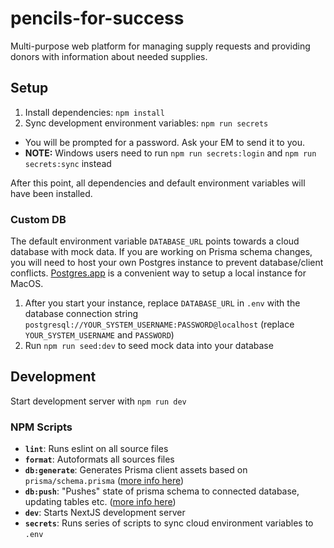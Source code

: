 # pencils-for-success

Multi-purpose web platform for managing supply requests and providing donors with information about needed supplies.

## Setup

1. Install dependencies: `npm install`
2. Sync development environment variables: `npm run secrets`

- You will be prompted for a password. Ask your EM to send it to you.
- **NOTE:** Windows users need to run `npm run secrets:login` and `npm run secrets:sync` instead

After this point, all dependencies and default environment variables will have been installed.

### Custom DB

The default environment variable `DATABASE_URL` points towards a cloud database with mock data. If you are working on Prisma schema changes, you will need to host your own Postgres instance to prevent database/client conflicts. [Postgres.app](https://postgresapp.com/downloads.html) is a convenient way to setup a local instance for MacOS.

1. After you start your instance, replace `DATABASE_URL` in `.env` with the database connection string `postgresql://YOUR_SYSTEM_USERNAME:PASSWORD@localhost` (replace `YOUR_SYSTEM_USERNAME` and `PASSWORD`)
2. Run `npm run seed:dev` to seed mock data into your database

## Development

Start development server with `npm run dev`

### NPM Scripts

- **`lint`**: Runs eslint on all source files
- **`format`**: Autoformats all sources files
- **`db:generate`**: Generates Prisma client assets based on `prisma/schema.prisma` ([more info here](https://www.prisma.io/docs/reference/api-reference/command-reference#generate))
- **`db:push`**: "Pushes" state of prisma schema to connected database, updating tables etc. ([more info here](https://www.prisma.io/docs/reference/api-reference/command-reference#db-push))
- **`dev`**: Starts NextJS development server
- **`secrets`**: Runs series of scripts to sync cloud environment variables to `.env`
